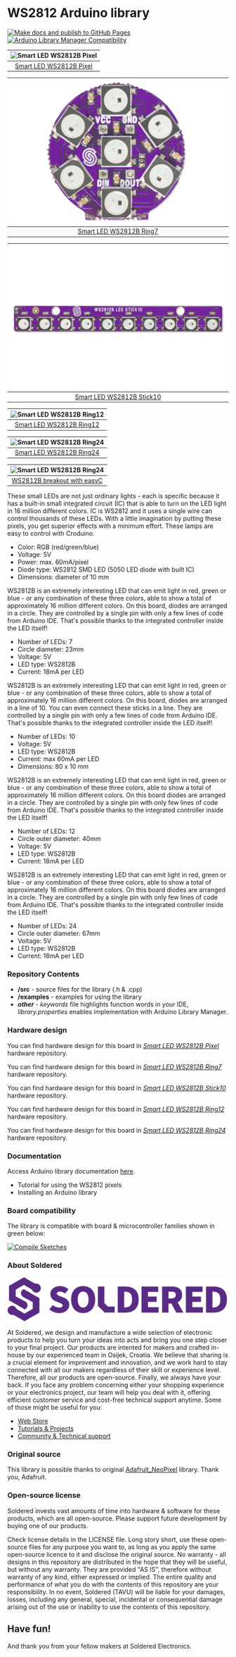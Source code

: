 # WS2812 Arduino library

[![Make docs and publish to GitHub Pages](https://github.com/SolderedElectronics/Soldered-WS2812-Smart-Leds-Arduino-Library/actions/workflows/make_docs.yml/badge.svg?branch=dev)](https://github.com/SolderedElectronics/Soldered-WS2812-Smart-Leds-Arduino-Library/actions/workflows/make_docs.yml)
[![Arduino Library Manager Compatibility](https://github.com/SolderedElectronics/Soldered-WS2812-Smart-Leds-Arduino-Library/actions/workflows/arduino_lint.yml/badge.svg?branch=dev)](https://github.com/SolderedElectronics/Soldered-WS2812-Smart-Leds-Arduino-Library/actions/workflows/arduino_lint.yml)


| ![Smart LED WS2812B Pixel](https://upload.wikimedia.org/wikipedia/commons/8/8f/Example_image.svg) |
| :-----------------------------------------------------------------------------------------------: |
|                [Smart LED WS2812B Pixel](https://www.solde.red/333054)                            |

| ![Smart LED WS2812B Ring7](https://github.com/SolderedElectronics/Smart-LED-WS2812B-Ring7-hardware-design/blob/main/OUTPUTS/V1.1.1/333055.jpg) |
| :--------------------------------------------------------------------------------------------------------------------------------------------: |
|                                   [Smart LED WS2812B Ring7](https://www.solde.red/333055)                                                      |

| ![Smart LED WS2812B Stick10](https://github.com/SolderedElectronics/Smart-LED-WS2812B-Stick10-hardware-design/blob/main/OUTPUTS/V1.0.0/333056.jpg) |
| :------------------------------------------------------------------------------------------------------------------------------------------------: |
|                                    [Smart LED WS2812B Stick10](https://www.solde.red/333056)                                                       |

| ![Smart LED WS2812B Ring12](https://upload.wikimedia.org/wikipedia/commons/8/8f/Example_image.svg) |
| :------------------------------------------------------------------------------------------------: |
|                   [Smart LED WS2812B Ring12](https://www.solde.red/333070)                         |

| ![Smart LED WS2812B Ring24](https://upload.wikimedia.org/wikipedia/commons/8/8f/Example_image.svg) |
| :------------------------------------------------------------------------------------------------: |
|                      [Smart LED WS2812B Ring24](https://www.solde.red/333101)                      |

| ![Smart LED WS2812B Ring24](https://upload.wikimedia.org/wikipedia/commons/8/8f/Example_image.svg) |
| :------------------------------------------------------------------------------------------------: |
|                    [WS2812B breakout with easyC](https://www.solde.red/333187)                     |

These small LEDs are not just ordinary lights - each is specific because it has a built-in small integrated circuit (IC) that is able to turn on the LED light in 16 million different colors. IC is WS2812 and it uses a single wire can control thousands of these LEDs. With a little imagination by putting these pixels, you get superior effects with a minimum effort. These lamps are easy to control with Croduino.

- Color: RGB (red/green/blue)
- Voltage: 5V
- Power: max. 60mA/pixel
- Diode type: WS2812 SMD LED (5050 LED diode with built IC)
- Dimensions: diameter of 10 mm

WS2812B is an extremely interesting LED that can emit light in red, green or blue - or any combination of these three colors, able to show a total of approximately 16 million different colors. On this board, diodes are arranged in a circle. They are controlled by a single pin with only a few lines of code from Arduino IDE. That's possible thanks to the integrated controller inside the LED itself!

- Number of LEDs: 7
- Circle diameter: 23mm
- Voltage: 5V
- LED type: WS2812B
- Current: 18mA per LED

WS2812B is an extremely interesting LED that can emit light in red, green or blue - or any combination of these three colors, able to show a total of approximately 16 million different colors. On this board, diodes are arranged in a line of 10. You can even connect these sticks in a line. They are controlled by a single pin with only a few lines of code from Arduino IDE. That's possible thanks to the integrated controller inside the LED itself!

- Number of LEDs: 10
- Voltage: 5V
- LED type: WS2812B
- Current: max 60mA per LED
- Dimensions: 80 x 10 mm

WS2812B is an extremely interesting LED that can emit light in red, green or blue - or any combination of these three colors, able to show a total of approximately 16 million different colors. On this board diodes are arranged in a circle. They are controlled by a single pin with only few lines of code from Arduino IDE. That's possible thanks to the integrated controller inside the LED itself!

- Number of LEDs: 12
- Circle outer diameter: 40mm
- Voltage: 5V
- LED type: WS2812B
- Current: 18mA per LED

WS2812B is an extremely interesting LED that can emit light in red, green or blue - or any combination of these three colors, able to show a total of approximately 16 million different colors. On this board diodes are arranged in a circle. They are controlled by a single pin with only few lines of code from Arduino IDE. That's possible thanks to the integrated controller inside the LED itself!

- Number of LEDs: 24
- Circle outer diameter: 67mm
- Voltage: 5V
- LED type: WS2812B
- Current: 18mA per LED

### Repository Contents

- **/src** - source files for the library (.h & .cpp)
- **/examples** - examples for using the library
- **_other_** - _keywords_ file highlights function words in your IDE, _library.properties_ enables implementation with Arduino Library Manager.

### Hardware design

You can find hardware design for this board in [_Smart LED WS2812B Pixel_](https://github.com/SolderedElectronics/Smart-LED-WS2812B-Pixel-hardware-design) hardware repository.

You can find hardware design for this board in [_Smart LED WS2812B Ring7_](https://github.com/SolderedElectronics/Smart-LED-WS2812B-Ring7-hardware-design) hardware repository.

You can find hardware design for this board in [_Smart LED WS2812B Stick10_](https://github.com/SolderedElectronics/Smart-LED-WS2812B-Stick10-hardware-design) hardware repository.

You can find hardware design for this board in [_Smart LED WS2812B Ring12_](https://github.com/SolderedElectronics/NAZIVPROIZVODA-hardware-design) hardware repository.

You can find hardware design for this board in [_Smart LED WS2812B Ring24_](https://github.com/SolderedElectronics/NAZIVPROIZVODA-hardware-design) hardware repository.

### Documentation

Access Arduino library documentation [here](https://SolderedElectronics.github.io/Soldered-WS2812-Smart-Leds-Arduino-Library/).

- Tutorial for using the WS2812 pixels
- Installing an Arduino library

### Board compatibility

The library is compatible with board & microcontroller families shown in green below:

[![Compile Sketches](http://github-actions.40ants.com/SolderedElectronics/Soldered-WS2812-Smart-Leds-Arduino-Library/matrix.svg?branch=dev&only=Compile%20Sketches)](https://github.com/SolderedElectronics/Soldered-WS2812-Smart-Leds-Arduino-Library/actions/workflows/compile_test.yml)

### About Soldered

<img src="https://raw.githubusercontent.com/SolderedElectronics/Soldered-Generic-Arduino-Library/dev/extras/Soldered-logo-color.png" alt="soldered-logo" width="500"/>

At Soldered, we design and manufacture a wide selection of electronic products to help you turn your ideas into acts and bring you one step closer to your final project. Our products are intented for makers and crafted in-house by our experienced team in Osijek, Croatia. We believe that sharing is a crucial element for improvement and innovation, and we work hard to stay connected with all our makers regardless of their skill or experience level. Therefore, all our products are open-source. Finally, we always have your back. If you face any problem concerning either your shopping experience or your electronics project, our team will help you deal with it, offering efficient customer service and cost-free technical support anytime. Some of those might be useful for you:

- [Web Store](https://www.soldered.com/shop)
- [Tutorials & Projects](https://soldered.com/learn)
- [Community & Technical support](https://soldered.com/community)

### Original source


This library is possible thanks to original [Adafruit_NeoPixel](https://github.com/adafruit/Adafruit_NeoPixel) library. Thank you, Adafruit.

### Open-source license

Soldered invests vast amounts of time into hardware & software for these products, which are all open-source. Please support future development by buying one of our products.

Check license details in the LICENSE file. Long story short, use these open-source files for any purpose you want to, as long as you apply the same open-source licence to it and disclose the original source. No warranty - all designs in this repository are distributed in the hope that they will be useful, but without any warranty. They are provided "AS IS", therefore without warranty of any kind, either expressed or implied. The entire quality and performance of what you do with the contents of this repository are your responsibility. In no event, Soldered (TAVU) will be liable for your damages, losses, including any general, special, incidental or consequential damage arising out of the use or inability to use the contents of this repository.

## Have fun!

And thank you from your fellow makers at Soldered Electronics.
